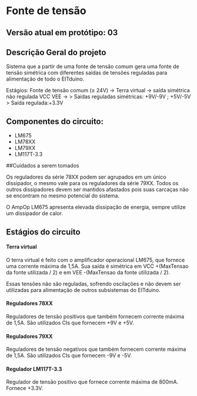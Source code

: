 # Fonte de tensão

## Versão atual em protótipo: 03

## Descrição Geral do projeto

Sistema que a partir de uma fonte de tensão comum gera uma fonte de tensão simétrica com diferentes saídas de tensões reguladas para alimentação de todo o EITduino.

Estágios: Fonte de tensão comum ($\geqslant$ 24V) &rarr; Terra virtual &rarr; saída simétrica não regulada VCC VEE &rarr;
	> Saídas reguladas simétricas: +9V/-9V ; +5V/-5V
	> Saída regulada:+3.3V

## Componentes do circuito:

- LM675
- LM78XX
- LM79XX
- LM117T-3.3
	
	
##Cuidados a serem tomados

Os reguladores da série 78XX podem ser agrupados em um único dissipador, o mesmo vale para os reguladores da série 79XX. Todos os outros dissipadores devem ser mantidos afastados pois suas carcaças não se encontram no mesmo potencial do sistema. 

O AmpOp LM675 apresenta elevada dissipação de energia, sempre utilize um dissipador de calor. 

## Estágios do circuito

#### Terra virtual

O terra virtual é feito com o amplificador operacional LM675, que fornece uma corrente máxima de 1,5A. Sua saída é simétrica em VCC +(MaxTensao da fonte utilizada / 2) e em VEE -(MaxTensao da fonte utilizada / 2).

Essas tensões não são reguladas, sofrendo oscilações e não devem ser utilizadas para alimentação de outros subsistemas do EITduino.


#### Reguladores 78XX

Reguladores de tensão positivos que também fornecem corrente máxima de 1,5A. São utilizados CIs que fornecem +9V e +5V.

#### Reguladores 79XX

Reguladores de tensão negativos que também fornecem corrente máxima de 1,5A. São utilizados CIs que fornecem -9V e -5V.

#### Regulador LM117T-3.3

Regulador de tensão positivo que  fornece corrente máxima de 800mA. Fornece +3.3V.




